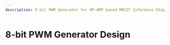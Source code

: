 ```yaml
---
description: 8-bit PWM Generator for OP-AMP based MNIST Inference Chip Design
---
```


# 8-bit PWM Generator Design



<figure><img src="../.gitbook/assets/Slide1.jpeg" alt=""><figcaption></figcaption></figure>

<figure><img src="../.gitbook/assets/Slide2.jpeg" alt=""><figcaption></figcaption></figure>

<figure><img src="../.gitbook/assets/Slide3.jpeg" alt=""><figcaption></figcaption></figure>

<figure><img src="../.gitbook/assets/Slide4.jpeg" alt=""><figcaption></figcaption></figure>

<figure><img src="../.gitbook/assets/Slide5.jpeg" alt=""><figcaption></figcaption></figure>

<figure><img src="../.gitbook/assets/Slide6.jpeg" alt=""><figcaption></figcaption></figure>

<figure><img src="../.gitbook/assets/Slide7.jpeg" alt=""><figcaption></figcaption></figure>

<figure><img src="../.gitbook/assets/Slide8.jpeg" alt=""><figcaption></figcaption></figure>

<figure><img src="../.gitbook/assets/Slide9.jpeg" alt=""><figcaption></figcaption></figure>

<figure><img src="../.gitbook/assets/Slide10.jpeg" alt=""><figcaption></figcaption></figure>

<figure><img src="../.gitbook/assets/Slide11.jpeg" alt=""><figcaption></figcaption></figure>

<figure><img src="../.gitbook/assets/Slide12.jpeg" alt=""><figcaption></figcaption></figure>

<figure><img src="../.gitbook/assets/Slide13.jpeg" alt=""><figcaption></figcaption></figure>

<figure><img src="../.gitbook/assets/Slide14 (1).jpeg" alt=""><figcaption></figcaption></figure>

<figure><img src="../.gitbook/assets/Slide15 (1).jpeg" alt=""><figcaption></figcaption></figure>

<figure><img src="../.gitbook/assets/Slide16 (1).jpeg" alt=""><figcaption></figcaption></figure>

<figure><img src="../.gitbook/assets/Slide17 (1).jpeg" alt=""><figcaption></figcaption></figure>

<figure><img src="../.gitbook/assets/Slide18 (1).jpeg" alt=""><figcaption></figcaption></figure>

<figure><img src="../.gitbook/assets/Slide19 (1).jpeg" alt=""><figcaption></figcaption></figure>

<figure><img src="../.gitbook/assets/Slide20 (1).jpeg" alt=""><figcaption></figcaption></figure>
